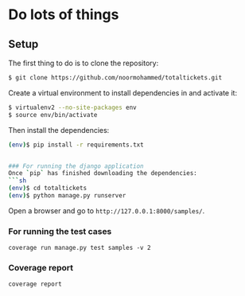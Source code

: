 # Do lots of things

## Setup

The first thing to do is to clone the repository:

```sh
$ git clone https://github.com/noormohammed/totaltickets.git
```

Create a virtual environment to install dependencies in and activate it:

```sh
$ virtualenv2 --no-site-packages env
$ source env/bin/activate
```

Then install the dependencies:

```sh
(env)$ pip install -r requirements.txt


### For running the django application
Once `pip` has finished downloading the dependencies:
```sh
(env)$ cd totaltickets
(env)$ python manage.py runserver
```
Open a browser and go to `http://127.0.0.1:8000/samples/`.


### For running the test cases
`coverage run manage.py test samples -v 2`


### Coverage report
`coverage report`